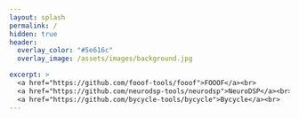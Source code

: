 ```yaml
---
layout: splash
permalink: /
hidden: true
header:
  overlay_color: "#5e616c"
  overlay_image: /assets/images/background.jpg

excerpt: >
  <a href="https://github.com/fooof-tools/fooof">FOOOF</a><br>
  <a href="https://github.com/neurodsp-tools/neurodsp">NeuroDSP</a><br>
  <a href="https://github.com/bycycle-tools/bycycle">Bycycle</a><br>
---
```

